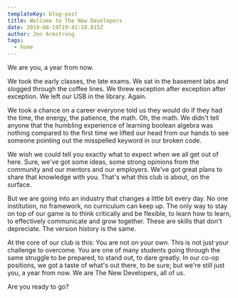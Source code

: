 ```yaml
---
templateKey: blog-post
title: Welcome to The New Developers
date: 2019-08-19T19:41:19.815Z
author: Jen Armstrong
tags:
  - home
---
```

We are you, a year from now.

We took the early classes, the late exams. We sat in the basement labs and slogged through the coffee lines. We threw exception after exception after exception. We left our USB in the library. Again.

We took a chance on a career everyone told us they would do if they had the time, the energy, the patience, the math. Oh, the math. We didn't tell anyone that the humbling experience of learning boolean algebra was nothing compared to the first time we lifted our head from our hands to see someone pointing out the misspelled keyword in our broken code.

We wish we could tell you exactly what to expect when we all get out of here. Sure, we've got some ideas, some strong opinions from the community and our mentors and our employers. We've got great plans to share that knowledge with you. That's what this club is about, on the surface.

But we are going into an industry that changes a little bit every day. No one institution, no framework, no curriculum can keep up. The only way to stay on top of our game is to think critically and be flexible, to learn how to learn, to effectively communicate and grow together. These are skills that don't depreciate. The version history is the same.

At the core of our club is this: You are not on your own. This is not just your challenge to overcome. You are one of many students going through the same struggle to be prepared, to stand out, to dare greatly. In our co-op positions, we got a taste of what's out there, to be sure; but we're still just you, a year from now. We are The New Developers, all of us.

Are you ready to go?
